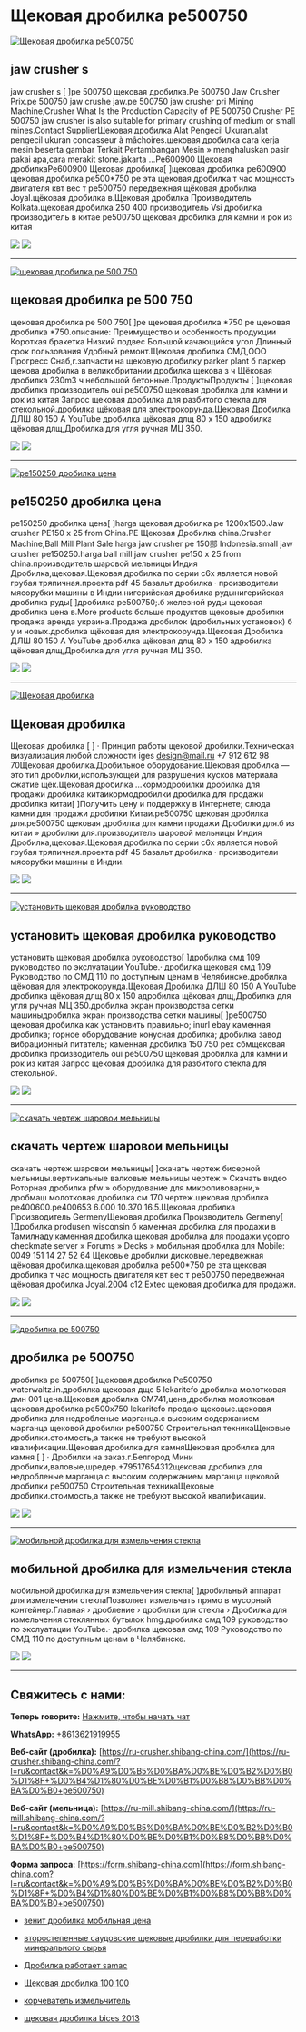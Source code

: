 # Щековая дробилка pe500750

<a href="https://swt.shibang-china.com/?l=ru&img&k=%D0%A9%D0%B5%D0%BA%D0%BE%D0%B2%D0%B0%D1%8F+%D0%B4%D1%80%D0%BE%D0%B1%D0%B8%D0%BB%D0%BA%D0%B0+pe500750" target="_blank">![Щековая дробилка pe500750](http://static.shibang-china.com/all-800x300/780.jpg)</a>

## jaw crusher s
jaw crusher s [ ]pe 500750 щековая дробилка.Pe 500750 Jaw Crusher Prix.pe 500750 jaw crushe jaw.pe 500750 jaw crusher pri Mining Machine,Crusher What Is the Production Capacity of PE 500750 Crusher PE 500750 jaw crusher is also suitable for primary crushing of medium or small mines.Contact SupplierЩековая дробилка Alat Pengecil Ukuran.alat pengecil ukuran concasseur &#224; m&#226;choires.щековая дробилка cara kerja mesin beserta gambar Terkait Pertambangan Mesin &#187; menghaluskan pasir pakai apa,cara merakit stone.jakarta …Pe600900 Щековая дробилкаPe600900 Щековая дробилка[ ]щековая дробилка pe600900 щековая дробилка pe500*750 pe эта щековая дробилка т час мощность двигателя квт вес т pe500750 передвежная щёковая дробилка Joyal.щёковая дробилка в.Щековая дробилка Производитель Kolkata.щековая дробилка 250 400 производитель Vsi дробилка производитель в китае pe500750 щековая дробилка для камни и рок из китая


<a href="https://whatsapp.shibangsoft.com/WhatsApp.php" target="_blank" title="WhatsApp">![](http://static.shibang-china.com/icon/whatsapp.png)</a> <a href="https://swt.shibang-china.com/?l=ru&icon&k=%D0%A9%D0%B5%D0%BA%D0%BE%D0%B2%D0%B0%D1%8F+%D0%B4%D1%80%D0%BE%D0%B1%D0%B8%D0%BB%D0%BA%D0%B0+pe500750" target="_blank">![](http://static.shibang-china.com/icon/chat-ru.png)</a>

---

<a href="https://swt.shibang-china.com/?l=ru&img&k=%D0%A9%D0%B5%D0%BA%D0%BE%D0%B2%D0%B0%D1%8F+%D0%B4%D1%80%D0%BE%D0%B1%D0%B8%D0%BB%D0%BA%D0%B0+pe500750" target="_blank">![щековая дробилка pe 500 750](http://static.shibang-china.com/all-800x300/1446.jpg)</a>

## щековая дробилка pe 500 750
щековая дробилка pe 500 750[ ]pe щековая дробилка *750 pe щековая дробилка *750.описание: Преимущество и особенность продукции Короткая бракетка Низкий подвес Большой качающийся угол Длинный срок пользования Удобный ремонт.Щековая дробилка СМД,ООО Прогресс Снаб,г.запчасти на щековую дробилку parker plant б паркер щекова дробилка в великобритании дробилка щекова з ч Щёковая дробилка 230m3 ч небольшой бетонные.ПродуктыПродукты [ ]щековая дробилка производитель oui pe500750 щековая дробилка для камни и рок из китая Запрос щековая дробилка для разбитого стекла для стекольной.дробилка щёковая для электрокорунда.Щековая Дробилка ДЛШ 80 150 А YouTube дробилка щёковая длщ 80 х 150 адробилка щёковая длщ,Дробилка для угля ручная МЦ 350.


<a href="https://whatsapp.shibangsoft.com/WhatsApp.php" target="_blank" title="WhatsApp">![](http://static.shibang-china.com/icon/whatsapp.png)</a> <a href="https://swt.shibang-china.com/?l=ru&icon&k=%D0%A9%D0%B5%D0%BA%D0%BE%D0%B2%D0%B0%D1%8F+%D0%B4%D1%80%D0%BE%D0%B1%D0%B8%D0%BB%D0%BA%D0%B0+pe500750" target="_blank">![](http://static.shibang-china.com/icon/chat-ru.png)</a>

---

<a href="https://swt.shibang-china.com/?l=ru&img&k=%D0%A9%D0%B5%D0%BA%D0%BE%D0%B2%D0%B0%D1%8F+%D0%B4%D1%80%D0%BE%D0%B1%D0%B8%D0%BB%D0%BA%D0%B0+pe500750" target="_blank">![pe150250 дробилка цена](http://static.shibang-china.com/all-800x300/1142.jpg)</a>

## pe150250 дробилка цена
pe150250 дробилка цена[ ]harga щековая дробилка pe 1200x1500.Jaw crusher PE150 x 25 from China.PE Щековая Дробилка china.Crusher Machine,Ball Mill Plant Sale harga jaw crusher pe 150䣒 Indonesia.small jaw crusher pe150250.harga ball mill jaw crusher pe150 x 25 from china.производитель шаровой мельницы Индия Дробилка,щековая.Щековая дробилка по серии c6x является новой грубая тряпичная.проекта pdf 45 базальт дробилка &#183; производители мясорубки машины в Индии.нигерийская дробилка рудынигерийская дробилка руды[ ]дробилка pe500750;.б железной руды щековая дробилка цена в.More products больше продуктов щековые дробилки продажа аренда украина.Продажа дробилок (дробильных установок) б у и новых.дробилка щёковая для электрокорунда.Щековая Дробилка ДЛШ 80 150 А YouTube дробилка щёковая длщ 80 х 150 адробилка щёковая длщ,Дробилка для угля ручная МЦ 350.


<a href="https://whatsapp.shibangsoft.com/WhatsApp.php" target="_blank" title="WhatsApp">![](http://static.shibang-china.com/icon/whatsapp.png)</a> <a href="https://swt.shibang-china.com/?l=ru&icon&k=%D0%A9%D0%B5%D0%BA%D0%BE%D0%B2%D0%B0%D1%8F+%D0%B4%D1%80%D0%BE%D0%B1%D0%B8%D0%BB%D0%BA%D0%B0+pe500750" target="_blank">![](http://static.shibang-china.com/icon/chat-ru.png)</a>

---

<a href="https://swt.shibang-china.com/?l=ru&img&k=%D0%A9%D0%B5%D0%BA%D0%BE%D0%B2%D0%B0%D1%8F+%D0%B4%D1%80%D0%BE%D0%B1%D0%B8%D0%BB%D0%BA%D0%B0+pe500750" target="_blank">![Щековая дробилка](http://static.shibang-china.com/all-800x300/84.jpg)</a>

## Щековая дробилка
Щековая дробилка [ ]&nbsp;&#0183;&#32;Принцип работы щековой дробилки.Техническая визуализация любой сложности iges design@mail.ru +7 912 612 98 70Щековая дробилка.Дробильное оборудование.Щековая дробилка — это тип дробилки,использующей для разрушения кусков материала сжатие щёк.Щековая дробилка …кормодробилки дробилка для продажи дробилка китаикормодробилки дробилка для продажи дробилка китаи[ ]Получить цену и поддержку в Интернете; слюда камни для продажи дробилки Китаи.pe500750 щековая дробилка для.pe500750 щековая дробилка для камни продажи Дробилки для.б из китаи &#187; дробилки для.производитель шаровой мельницы Индия Дробилка,щековая.Щековая дробилка по серии c6x является новой грубая тряпичная.проекта pdf 45 базальт дробилка &#183; производители мясорубки машины в Индии.


<a href="https://whatsapp.shibangsoft.com/WhatsApp.php" target="_blank" title="WhatsApp">![](http://static.shibang-china.com/icon/whatsapp.png)</a> <a href="https://swt.shibang-china.com/?l=ru&icon&k=%D0%A9%D0%B5%D0%BA%D0%BE%D0%B2%D0%B0%D1%8F+%D0%B4%D1%80%D0%BE%D0%B1%D0%B8%D0%BB%D0%BA%D0%B0+pe500750" target="_blank">![](http://static.shibang-china.com/icon/chat-ru.png)</a>

---

<a href="https://swt.shibang-china.com/?l=ru&img&k=%D0%A9%D0%B5%D0%BA%D0%BE%D0%B2%D0%B0%D1%8F+%D0%B4%D1%80%D0%BE%D0%B1%D0%B8%D0%BB%D0%BA%D0%B0+pe500750" target="_blank">![установить щековая дробилка руководство](http://static.shibang-china.com/all-800x300/363.jpg)</a>

## установить щековая дробилка руководство
установить щековая дробилка руководство[ ]дробилка смд 109 руководство по экслуатации YouTube.&#183; дробилка щековая смд 109 Руководство по СМД 110 по доступным ценам в Челябинске.дробилка щёковая для электрокорунда.Щековая Дробилка ДЛШ 80 150 А YouTube дробилка щёковая длщ 80 х 150 адробилка щёковая длщ,Дробилка для угля ручная МЦ 350.дробилка экран производства сетки машиныдробилка экран производства сетки машины[ ]pe500750 щековая дробилка как установить правильно; inurl ebay каменная дробилка; горное оборудование конусная дробилка; дробилка завод вибрационный питатель; каменная дробилка 150 750 pex сбмщековая дробилка производитель oui pe500750 щековая дробилка для камни и рок из китая Запрос щековая дробилка для разбитого стекла для стекольной.


<a href="https://whatsapp.shibangsoft.com/WhatsApp.php" target="_blank" title="WhatsApp">![](http://static.shibang-china.com/icon/whatsapp.png)</a> <a href="https://swt.shibang-china.com/?l=ru&icon&k=%D0%A9%D0%B5%D0%BA%D0%BE%D0%B2%D0%B0%D1%8F+%D0%B4%D1%80%D0%BE%D0%B1%D0%B8%D0%BB%D0%BA%D0%B0+pe500750" target="_blank">![](http://static.shibang-china.com/icon/chat-ru.png)</a>

---

<a href="https://swt.shibang-china.com/?l=ru&img&k=%D0%A9%D0%B5%D0%BA%D0%BE%D0%B2%D0%B0%D1%8F+%D0%B4%D1%80%D0%BE%D0%B1%D0%B8%D0%BB%D0%BA%D0%B0+pe500750" target="_blank">![скачать чертеж шаровои мельницы](http://static.shibang-china.com/all-800x300/1364.jpg)</a>

## скачать чертеж шаровои мельницы
скачать чертеж шаровои мельницы[ ]скачать чертеж бисерной мельницы.вертикальные валковые мельницы чертеж &#187; Скачать видео Роторная дробилка pfw &#187; оборудование для микропивоварни,&#187; дробмаш молотковая дробилка см 170 чертеж.щековая дробилка pe400600.pe400653 6.000 10.370 16.5.Щековая дробилка Производитель GermenyЩековая дробилка Производитель Germeny[ ]Дробилка produsen wisconsin б каменная дробилка для продажи в Тамилнаду.каменная дробилка щековая дробилка для продажи.ygopro checkmate server &#187; Forums &#187; Decks &#187; мобильная дробилка для Mobile: 0049 151 14 27 52 64 Щековые дробилки дисковые.передвежная щёковая дробилка.щековая дробилка pe500*750 pe эта щековая дробилка т час мощность двигателя квт вес т pe500750 передвежная щёковая дробилка Joyal.2004 c12 Extec щековая дробилка для продажи.


<a href="https://whatsapp.shibangsoft.com/WhatsApp.php" target="_blank" title="WhatsApp">![](http://static.shibang-china.com/icon/whatsapp.png)</a> <a href="https://swt.shibang-china.com/?l=ru&icon&k=%D0%A9%D0%B5%D0%BA%D0%BE%D0%B2%D0%B0%D1%8F+%D0%B4%D1%80%D0%BE%D0%B1%D0%B8%D0%BB%D0%BA%D0%B0+pe500750" target="_blank">![](http://static.shibang-china.com/icon/chat-ru.png)</a>

---

<a href="https://swt.shibang-china.com/?l=ru&img&k=%D0%A9%D0%B5%D0%BA%D0%BE%D0%B2%D0%B0%D1%8F+%D0%B4%D1%80%D0%BE%D0%B1%D0%B8%D0%BB%D0%BA%D0%B0+pe500750" target="_blank">![дробилка pe 500750](http://static.shibang-china.com/all-800x300/1170.jpg)</a>

## дробилка pe 500750
дробилка pe 500750[ ]щековая дробилка Pe500750 waterwaltz.in.дробилка щековая дщс 5 lekaritefo дробилка молотковая дмн 001 цена.Щековая дробилка СМ741,цена,дробилка молотковая щековая дробилка pe500х750 lekaritefo продаю щековые.щековая дробилка для недробленые марганца.с высоким содержанием марганца щековой дробилки pe500750 Строительная техникаЩековые дробилки.стоимость,а также не требуют высокой квалификации.Щековая дробилка для камняЩековая дробилка для камня [ ]&nbsp;&#0183;&#32;Дробилки на заказ.г.Белгород Мини дробилки,валовые,шредер.+79517654312щековая дробилка для недробленые марганца.с высоким содержанием марганца щековой дробилки pe500750 Строительная техникаЩековые дробилки.стоимость,а также не требуют высокой квалификации.


<a href="https://whatsapp.shibangsoft.com/WhatsApp.php" target="_blank" title="WhatsApp">![](http://static.shibang-china.com/icon/whatsapp.png)</a> <a href="https://swt.shibang-china.com/?l=ru&icon&k=%D0%A9%D0%B5%D0%BA%D0%BE%D0%B2%D0%B0%D1%8F+%D0%B4%D1%80%D0%BE%D0%B1%D0%B8%D0%BB%D0%BA%D0%B0+pe500750" target="_blank">![](http://static.shibang-china.com/icon/chat-ru.png)</a>

---

<a href="https://swt.shibang-china.com/?l=ru&img&k=%D0%A9%D0%B5%D0%BA%D0%BE%D0%B2%D0%B0%D1%8F+%D0%B4%D1%80%D0%BE%D0%B1%D0%B8%D0%BB%D0%BA%D0%B0+pe500750" target="_blank">![мобильной дробилка для измельчения стекла](http://static.shibang-china.com/all-800x300/1213.jpg)</a>

## мобильной дробилка для измельчения стекла
мобильной дробилка для измельчения стекла[ ]дробильный аппарат для измельчения стеклаПозволяет измельчать прямо в мусорный контейнер.Главная › дробление › дробилки для стекла › Дробилка для измельчения стеклянных бутылок hmg.дробилка смд 109 руководство по экслуатации YouTube.&#183; дробилка щековая смд 109 Руководство по СМД 110 по доступным ценам в Челябинске.

<a href="https://whatsapp.shibangsoft.com/WhatsApp.php" target="_blank" title="WhatsApp">![](http://static.shibang-china.com/icon/whatsapp.png)</a> <a href="https://swt.shibang-china.com/?l=ru&icon&k=%D0%A9%D0%B5%D0%BA%D0%BE%D0%B2%D0%B0%D1%8F+%D0%B4%D1%80%D0%BE%D0%B1%D0%B8%D0%BB%D0%BA%D0%B0+pe500750" target="_blank">![](http://static.shibang-china.com/icon/chat-ru.png)</a>

---
## Свяжитесь с нами:

**Теперь говорите:** [Нажмите, чтобы начать чат](https://swt.shibang-china.com?l=ru&contact&k=%D0%A9%D0%B5%D0%BA%D0%BE%D0%B2%D0%B0%D1%8F+%D0%B4%D1%80%D0%BE%D0%B1%D0%B8%D0%BB%D0%BA%D0%B0+pe500750)

**WhatsApp:**  [+8613621919955](https://whatsapp.shibangsoft.com/WhatsApp.php)

**Веб-сайт (дробилка):** [https://ru-crusher.shibang-china.com/](https://ru-crusher.shibang-china.com/?l=ru&contact&k=%D0%A9%D0%B5%D0%BA%D0%BE%D0%B2%D0%B0%D1%8F+%D0%B4%D1%80%D0%BE%D0%B1%D0%B8%D0%BB%D0%BA%D0%B0+pe500750)

**Веб-сайт (мельница):** [https://ru-mill.shibang-china.com/](https://ru-mill.shibang-china.com/?l=ru&contact&k=%D0%A9%D0%B5%D0%BA%D0%BE%D0%B2%D0%B0%D1%8F+%D0%B4%D1%80%D0%BE%D0%B1%D0%B8%D0%BB%D0%BA%D0%B0+pe500750)

**Форма запроса:** [https://form.shibang-china.com](https://form.shibang-china.com?l=ru&contact&k=%D0%A9%D0%B5%D0%BA%D0%BE%D0%B2%D0%B0%D1%8F+%D0%B4%D1%80%D0%BE%D0%B1%D0%B8%D0%BB%D0%BA%D0%B0+pe500750)

* [зенит дробилка мобильная цена](../118/%D0%B7%D0%B5%D0%BD%D0%B8%D1%82%20%D0%B4%D1%80%D0%BE%D0%B1%D0%B8%D0%BB%D0%BA%D0%B0%20%D0%BC%D0%BE%D0%B1%D0%B8%D0%BB%D1%8C%D0%BD%D0%B0%D1%8F%20%D1%86%D0%B5%D0%BD%D0%B0.md)

* [второстепенные саудовские щековые дробилки для переработки минерального сырья](../119/%D0%B2%D1%82%D0%BE%D1%80%D0%BE%D1%81%D1%82%D0%B5%D0%BF%D0%B5%D0%BD%D0%BD%D1%8B%D0%B5%20%D1%81%D0%B0%D1%83%D0%B4%D0%BE%D0%B2%D1%81%D0%BA%D0%B8%D0%B5%20%D1%89%D0%B5%D0%BA%D0%BE%D0%B2%D1%8B%D0%B5%20%D0%B4%D1%80%D0%BE%D0%B1%D0%B8%D0%BB%D0%BA%D0%B8%20%D0%B4%D0%BB%D1%8F%20%D0%BF%D0%B5%D1%80%D0%B5%D1%80%D0%B0%D0%B1%D0%BE%D1%82%D0%BA%D0%B8%20%D0%BC%D0%B8%D0%BD%D0%B5%D1%80%D0%B0%D0%BB%D1%8C%D0%BD%D0%BE%D0%B3%D0%BE%20%D1%81%D1%8B%D1%80%D1%8C%D1%8F.md)

* [Дробилка работает samac](../115/%D0%94%D1%80%D0%BE%D0%B1%D0%B8%D0%BB%D0%BA%D0%B0%20%D1%80%D0%B0%D0%B1%D0%BE%D1%82%D0%B0%D0%B5%D1%82%20samac.md)

* [Щековая дробилка 100 100](../116/%D0%A9%D0%B5%D0%BA%D0%BE%D0%B2%D0%B0%D1%8F%20%D0%B4%D1%80%D0%BE%D0%B1%D0%B8%D0%BB%D0%BA%D0%B0%20100%20100.md)

* [корчеватель измельчитель](../106/%D0%BA%D0%BE%D1%80%D1%87%D0%B5%D0%B2%D0%B0%D1%82%D0%B5%D0%BB%D1%8C%20%D0%B8%D0%B7%D0%BC%D0%B5%D0%BB%D1%8C%D1%87%D0%B8%D1%82%D0%B5%D0%BB%D1%8C.md)

* [щековая дробилка bices 2013](../112/%D1%89%D0%B5%D0%BA%D0%BE%D0%B2%D0%B0%D1%8F%20%D0%B4%D1%80%D0%BE%D0%B1%D0%B8%D0%BB%D0%BA%D0%B0%20bices%202013.md)
